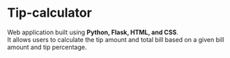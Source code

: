 # Tip-calculator
Web application built using **Python, Flask, HTML, and CSS**.  
It allows users to calculate the tip amount and total bill based on a given bill amount and tip percentage.
